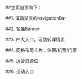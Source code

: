 ##主页自顶向下：

##1. 滚动渐变的navigationBar

##2. 轮播Banner

##3. 四大入口，可跳转详情页

##4. 网格布局卡片：住宿/机票/门票

##5. 运营资源位

##6. 活动入口
